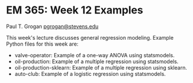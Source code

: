 # EM 365: Week 12 Examples

Paul T. Grogan <pgrogan@stevens.edu>

This week's lecture discusses general regression modeling. Example Python files for this week are:
 * valve-operator: Example of a one-way ANOVA using statsmodels.
 * oil-production: Example of a multiple regression using statsmodels.
 * oil-production-sklearn: Example of a multiple regression using sklearn.
 * auto-club: Example of a logistic regression using statsmodels.